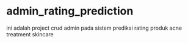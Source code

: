# admin_rating_prediction
ini adalah project crud admin pada sistem prediksi rating produk acne treatment skincare
